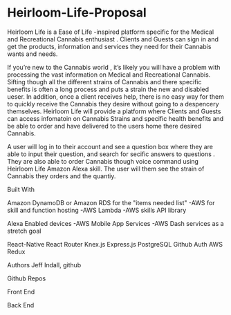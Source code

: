 # Heirloom-Life-Proposal

Heirloom Life is a Ease of Life -inspired platform specific for the Medical and Recreational Cannabis enthusiast . Clients and Guests can sign in and get the products, information and services they need for their Cannabis wants and needs.

If you’re new to the Cannabis world , it’s likely you will have a problem with processing the vast information on Medical and Recreational Cannabis. Sifting though all the different strains of Cannabis and there specific benefits is often a long process and puts a strain the new and disabled ueser. In addition, once a client receives help, there is no easy way for them to quickly receive the Cannabis they desire without going to a despencery themselves. Heirloom Life will provide a platform where Clients and Guests can access infomatoin on Cannabis Strains and specific health benefits and be able to order and have delivered to the users home there desired Cannabis. 

A user will log in to their account and see a question box where they are able to input their question, and search for secific answers to questions . They are also able to order Cannabis though voice command using Heirloom Life Amazon Alexa skill. The user will them see the strain of Cannabis they orders and the quantiy. 

Built With

Amazon DynamoDB or Amazon RDS for the "items needed list" 
-AWS for skill and function hosting 
-AWS Lambda
-AWS skills API library

Alexa Enabled devices 
-AWS Mobile App Services 
-AWS Dash services as a stretch goal

React-Native
React Router
Knex.js
Express.js
PostgreSQL
Github Auth
AWS
Redux

Authors
Jeff Indall, github

Github Repos

Front End

Back End
